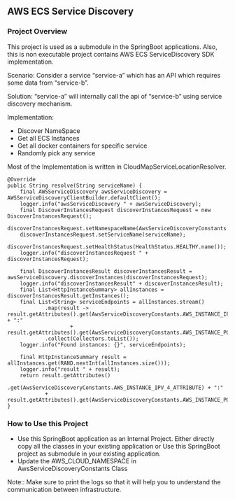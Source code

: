 ## AWS ECS Service Discovery

### Project Overview
This project is used as a submodule in the SpringBoot applications. Also, this is non executable project contains AWS ECS ServiceDiscovery SDK implementation.

Scenario: Consider a service “service-a” which has an API which requires some data from “service-b”.

Solution: “service-a” will internally call the api of “service-b” using service discovery mechanism.

Implementation:
- Discover NameSpace
- Get all ECS Instances
- Get all docker containers for specific service
- Randomly pick any service


Most of the Implementation is written in CloudMapServiceLocationResolver.

    @Override
    public String resolve(String serviceName) {
        final AWSServiceDiscovery awsServiceDiscovery = AWSServiceDiscoveryClientBuilder.defaultClient();
        logger.info("awsServiceDiscovery " + awsServiceDiscovery);
        final DiscoverInstancesRequest discoverInstancesRequest = new DiscoverInstancesRequest();
        discoverInstancesRequest.setNamespaceName(AwsServiceDiscoveryConstants.AWS_CLOUD_NAMESPACE);
        discoverInstancesRequest.setServiceName(serviceName);
        discoverInstancesRequest.setHealthStatus(HealthStatus.HEALTHY.name());
        logger.info("discoverInstancesRequest " + discoverInstancesRequest);

        final DiscoverInstancesResult discoverInstancesResult = awsServiceDiscovery.discoverInstances(discoverInstancesRequest);
        logger.info("discoverInstancesResult" + discoverInstancesResult);
        final List<HttpInstanceSummary> allInstances = discoverInstancesResult.getInstances();
        final List<String> serviceEndpoints = allInstances.stream()
                .map(result -> result.getAttributes().get(AwsServiceDiscoveryConstants.AWS_INSTANCE_IPV_4_ATTRIBUTE) + ":"
                        + result.getAttributes().get(AwsServiceDiscoveryConstants.AWS_INSTANCE_PORT_ATTRIBUTE))
                .collect(Collectors.toList());
        logger.info("Found instances: {}", serviceEndpoints);

        final HttpInstanceSummary result = allInstances.get(RAND.nextInt(allInstances.size()));
        logger.info("result " + result);
        return result.getAttributes()
                .get(AwsServiceDiscoveryConstants.AWS_INSTANCE_IPV_4_ATTRIBUTE) + ":"
                + result.getAttributes().get(AwsServiceDiscoveryConstants.AWS_INSTANCE_PORT_ATTRIBUTE);
    }

### How to Use this Project
- Use this SpringBoot application as an Internal Project. Either directly copy all the classes in your existing application or Use this SpringBoot project as submodule in your existing application.
- Update the AWS_CLOUD_NAMESPACE in AwsServiceDiscoveryConstants Class

Note:: Make sure to print the logs so that it will help you to understand the communication between infrastructure.


